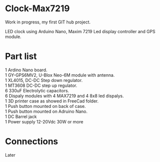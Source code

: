 # Clock-Max7219
Work in progress, my first GIT hub project.

<!--![alt text](https://github.com/adam-p/markdown-here/raw/master/src/common/images/icon48.png)-->

<!--img src="https://github.com/favicon.ico" width="48"-->


LED clock using Arduino Nano, Maxim 7219 Led display controller and GPS module.

# Part list
1 Ardino Nano board.<br>
1 GY-GPS6MV2, U-Blox Neo-6M module with antenna.<br>
1 XL4015, DC-DC Step down regulator.<br>
1 MT3608 DC-DC step up regulator.<br>
6 330uF Electrolytic capacitors.<br>
6 Dispaly modules with 4 MAX7219 and 4 8x8 led dispalys.<br>
1 3D printer case as showed in FreeCad folder.<br>
1 Push button mounted on back of case.<br>
1 Push button mounted on Adruino Nano.<br>
1 DC Barrel jack<br>
1 Power supply 12-20Vdc 30W or more

# Connections
Later
